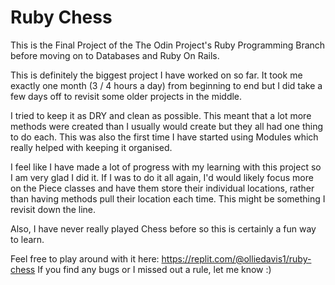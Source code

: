 # Ruby Chess

This is the Final Project of the The Odin Project's Ruby Programming Branch before moving on to Databases and Ruby On Rails. 

This is definitely the biggest project I have worked on so far. It took me exactly one month (3 / 4 hours a day) from beginning to end but I did take a few days off to revisit some older projects in the middle. 

I tried to keep it as DRY and clean as possible. This meant that a lot more methods were created than I usually would create but they all had one thing to do each. This was also the first time I have started using Modules which really helped with keeping it organised. 

I feel like I have made a lot of progress with my learning with this project so I am very glad I did it. If I was to do it all again, I'd would likely focus more on the Piece classes and have them store their individual locations, rather than having methods pull their location each time. This might be something I revisit down the line. 

Also, I have never really played Chess before so this is certainly a fun way to learn.

Feel free to play around with it here: https://replit.com/@olliedavis1/ruby-chess
If you find any bugs or I missed out a rule, let me know :)